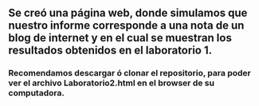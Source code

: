 ## Se creó una página web, donde simulamos que nuestro informe corresponde a una nota de un blog de internet y en el cual se muestran los resultados obtenidos en el laboratorio 1.
### Recomendamos descargar ó clonar el repositorio, para poder ver el archivo __Laboratorio2.html__ en el browser de su computadora.